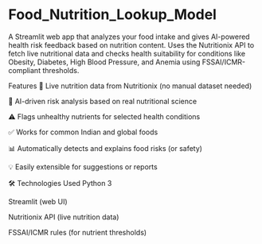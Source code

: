 # Food_Nutrition_Lookup_Model
A Streamlit web app that analyzes your food intake and gives AI-powered health risk feedback based on nutrition content. Uses the Nutritionix API to fetch live nutritional data and checks health suitability for conditions like Obesity, Diabetes, High Blood Pressure, and Anemia using FSSAI/ICMR-compliant thresholds.

 Features
🍲 Live nutrition data from Nutritionix (no manual dataset needed)

🤖 AI-driven risk analysis based on real nutritional science

⚠️ Flags unhealthy nutrients for selected health conditions

✅ Works for common Indian and global foods

📊 Automatically detects and explains food risks (or safety)

💡 Easily extensible for suggestions or reports

🛠️ Technologies Used
Python 3

Streamlit (web UI)

Nutritionix API (live nutrition data)

FSSAI/ICMR rules (for nutrient thresholds)

